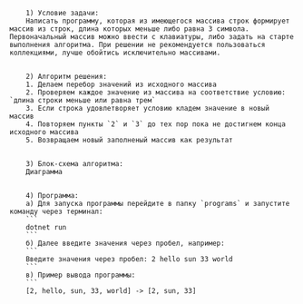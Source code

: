         1) Условие задачи:
		Написать программу, которая из имеющегося массива строк формирует массив из строк, длина которых меньше либо равна 3 символа. Первоначальный массив можно ввести с клавиатуры, либо задать на старте выполнения алгоритма. При решении не рекомендуется пользоваться коллекциями, лучше обойтись исключительно массивами.
		

		2) Алгоритм решения:
		1. Делаем перебор значений из исходного массива
		2. Проверяем каждое значение из массива на соответствие условию: `длина строки меньше или равна трем`
		3. Если строка удовлетворяет условию кладем значение в новый массив
		4. Повторяем пункты `2` и `3` до тех пор пока не достигнем конца исходного массива
		5. Возвращаем новый заполненый массив как результат
		

		3) Блок-схема алгоритма:
		Диаграмма
		

		4) Программа:
		a) Для запуска программы перейдите в папку `programs` и запустите команду через терминал:
		```
		dotnet run 
		```
		б) Далее введите значения через пробел, например:
		```
		Введите значения через пробел: 2 hello sun 33 world
		```
		в) Пример вывода программы:
		```
		[2, hello, sun, 33, world] -> [2, sun, 33]
